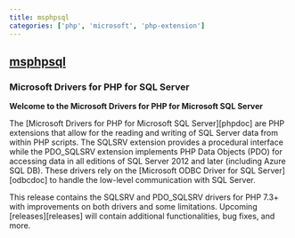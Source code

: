 ```yaml
---
title: msphpsql
categories: ['php', 'microsoft', 'php-extension']
---
```

## [msphpsql](https://github.com/microsoft/msphpsql)

### Microsoft Drivers for PHP for SQL Server


**Welcome to the Microsoft Drivers for PHP for Microsoft SQL Server**

The [Microsoft Drivers for PHP for Microsoft SQL Server][phpdoc] are PHP extensions that allow for the reading and writing of SQL Server data from within PHP scripts. The SQLSRV extension provides a procedural interface while the PDO_SQLSRV extension implements PHP Data Objects (PDO) for accessing data in all editions of SQL Server 2012 and later (including Azure SQL DB). These drivers rely on the [Microsoft ODBC Driver for SQL Server][odbcdoc] to handle the low-level communication with SQL Server.

This release contains the SQLSRV and PDO_SQLSRV drivers for PHP 7.3+ with improvements on both drivers and some limitations. Upcoming [releases][releases] will contain additional functionalities, bug fixes, and more.
